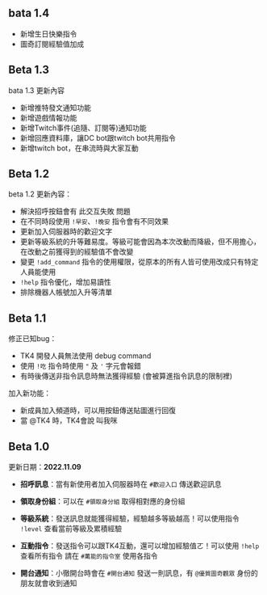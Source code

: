 ## bata 1.4
<!-- 更新日期：2023.05.17 -->

* 新增生日快樂指令
* 圖奇訂閱經驗值加成

## Beta 1.3
<!-- 更新日期：2023.02.02 -->

bata 1.3 更新內容
* 新增推特發文通知功能
* 新增遊戲情報功能
* 新增Twitch事件(追隨、訂閱等)通知功能
* 新增回應資料庫，讓DC bot跟twitch bot共用指令
* 新增twitch bot，在串流時與大家互動

## Beta 1.2
<!-- 更新日期：2022.12.22 -->

beta 1.2 更新內容：
* 解決招呼按鈕會有 此交互失敗 問題
* 在不同時段使用 `!早安`、`!晚安` 指令會有不同效果
* 更新加入伺服器時的歡迎文字
* 更新等級系統的升等難易度。等級可能會因為本次改動而降級，但不用擔心，在改動之前獲得到的經驗值不會改變
* 變更 `!add_command` 指令的使用權限，從原本的所有人皆可使用改成只有特定人員能使用
* `!help` 指令優化，增加易讀性
* 排除機器人帳號加入升等清單

## Beta 1.1
<!-- 更新日期：2022.11.15 -->

修正已知bug：
* TK4 開發人員無法使用 debug command
* 使用 `!吃` 指令時使用 `"` 及 `'` 字元會報錯
* 有時後傳送非指令訊息時無法獲得經驗 (會被算進指令訊息的限制裡)

加入新功能：
* 新成員加入頻道時，可以用按鈕傳送貼圖進行回復
* 當 @TK4 時，TK4會說 叫我咪

## Beta 1.0
更新日期：**2022.11.09**

* **招呼訊息**：當有新使用者加入伺服器時在 `#歡迎入口` 傳送歡迎訊息

* **領取身份組**：可以在 `#領取身分組` 取得相對應的身份組

* **等級系統**：發送訊息就能獲得經驗，經驗越多等級越高！可以使用指令 `!level` 查看當前等級及累積經驗

* **互動指令**：發送指令可以跟TK4互動，還可以增加經驗值ㄛ！可以使用 `!help` 查看所有指令
請在 `#萬能的指令室` 使用各指令

* **開台通知**：小徹開台時會在 `#開台通知` 發送一則訊息，有 `@優質圖奇觀眾` 身份的朋友就會收到通知

